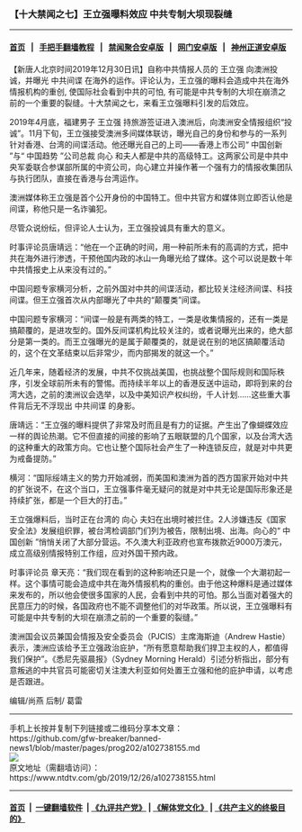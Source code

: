 ### 【十大禁闻之七】王立强曝料效应 中共专制大坝现裂缝
------------------------

#### [首页](https://github.com/gfw-breaker/banned-news1/blob/master/README.md) &nbsp;&nbsp;|&nbsp;&nbsp; [手把手翻墙教程](https://github.com/gfw-breaker/guides/wiki) &nbsp;&nbsp;|&nbsp;&nbsp; [禁闻聚合安卓版](https://github.com/gfw-breaker/bn-android) &nbsp;&nbsp;|&nbsp;&nbsp; [网门安卓版](https://github.com/oGate2/oGate) &nbsp;&nbsp;|&nbsp;&nbsp; [神州正道安卓版](https://github.com/SzzdOgate/update) 



<div><div class="post_content" itemprop="articleBody">
 <p>
  【新唐人北京时间2019年12月30日讯】自称中共情报人员的
  <ok href="https://www.ntdtv.com/gb/王立强.htm">
   王立强
  </ok>
  向澳洲投诚，并曝光
  <ok href="https://www.ntdtv.com/gb/中共间谍.htm">
   中共间谍
  </ok>
  在海外的运作。评论认为，王立强的曝料会造成中共在海外情报机构的重创, 使国际社会看到中共的可怕, 有可能是中共专制的大坝在崩溃之前的一个重要的裂缝。十大禁闻之七，来看王立强曝料引发的后效应。
 </p>
 <p>
  2019年4月底，福建男子
  <ok href="https://www.ntdtv.com/gb/王立强.htm">
   王立强
  </ok>
  持旅游签证进入澳洲后，向澳洲安全情报组织“投诚”。11月下旬，王立强接受澳洲多间媒体联访，曝光自己的身份和参与的一系列针对香港、台湾的间谍活动。他还曝光自己的上司——香港上市公司“
  <ok href="https://www.ntdtv.com/gb/中国创新.htm">
   中国创新
  </ok>
  ”与“
  <ok href="https://www.ntdtv.com/gb/中国趋势.htm">
   中国趋势
  </ok>
  ”公司总裁
  <ok href="https://www.ntdtv.com/gb/向心.htm">
   向心
  </ok>
  和夫人都是中共的高级特工。这两家公司是中共中央军委联合参谋部所属的中资公司，向心建立并操作著一个强有力的情报收集团队与执行团队，直接在香港与台湾运作。
 </p>
 <p>
  澳洲媒体称王立强是首个公开身份的中国特工。但中共官方和媒体则立即否认他是间谍，称他只是一名诈骗犯。
 </p>
 <p>
  尽管众说纷纭，但评论人士认为，王立强投诚具有重大的意义。
 </p>
 <p>
  时事评论员唐靖远：“他在一个正确的时间，用一种前所未有的高调的方式，把中共在海外进行渗透，干预他国内政的冰山一角曝光给了媒体。这个可以说是数十年中共情报史上从来没有过的。”
 </p>
 <p>
  中国问题专家横河分析，之前外国对中共的间谍活动，都比较关注经济间谍、科技间谍。但王立强首次从内部曝光了中共的“颠覆类”间谍。
 </p>
 <p>
  中国问题专家横河：“间谍一般是有两类的特工，一类是收集情报的，还有一类是搞颠覆的，是进攻型的。国外反间谍机构比较关注的，或者说曝光出来的，绝大部分是第一类的。而王立强曝光的是属于颠覆类的，就是说在别的地区搞颠覆活动的，这个在文革结束以后非常少，而内部揭发的就这一个。”
 </p>
 <p>
  近几年来，随着经济的发展，中共不仅挑战美国，也挑战整个国际规则和国际秩序，引发全球前所未有的警惕。而持续半年以上的香港反送中运动，即将到来的台湾大选，之前的澳洲议会选举，以及中美知识产权纠纷，千人计划……这些重大事件背后无不浮现出
  <ok href="https://www.ntdtv.com/gb/中共间谍.htm">
   中共间谍
  </ok>
  的身影。
 </p>
 <p>
  唐靖远：“王立强的曝料提供了非常及时而且是有力的证据。产生出了像蝴蝶效应一样的舆论热潮。它不但直接的间接的影响了五眼联盟的几个国家，以及台湾大选的这种重大的政策方向。它也让整个国际社会产生了一种连锁反应，就是对中共更为戒备提防。”
 </p>
 <p>
  横河：“国际绥靖主义的势力开始减弱，而美国和澳洲为首的西方国家开始对中共的扩张说不，在这个当口，王立强事件毫无疑问的就是对中共无论是国际形象还是持续扩张，都是一个巨大的打击。”
 </p>
 <p>
  王立强爆料后，当时正在台湾的
  <ok href="https://www.ntdtv.com/gb/向心.htm">
   向心
  </ok>
  夫妇在出境时被拦住。2人涉嫌违反《国家安全法》发展组织罪，被台湾检调部门们列为被告，限制出境、出海。向心的“
  <ok href="https://www.ntdtv.com/gb/中国创新.htm">
   中国创新
  </ok>
  ”悄悄关闭了大部分营运。不久澳大利亚政府也宣布拨款近9000万澳元，成立高级别情报特别工作组，应对外国干预内政。
 </p>
 <p>
  时事评论员 章天亮：“我们现在看到的这种影响还只是一个，就像一个大潮初起一样。这个事情可能会造成中共在海外情报机构的重创。由于他这种爆料是通过媒体来发布的，所以他会使很多国家的人民，会看到中共的可怕。那么当面对着强大的民意压力的时候，各国政府也不能不调整他们的对华政策。所以说，王立强曝料有可能是中共专制的大坝在崩溃之前的一个重要的裂缝。”
 </p>
 <p>
  澳洲国会议员兼国会情报及安全委员会（PJCIS）主席海斯迪（Andrew Hastie）表示，澳洲应该给予王立强政治庇护，“所有愿意帮助我们捍卫主权的人，都值得我们保护”。《悉尼先驱晨报》（Sydney Morning Herald）引述分析指出，部分有意叛逃的中共官员可能密切关注澳大利亚如何处置王立强和他的庇护申请，以考虑是否跟进。
 </p>
 <p>
  编辑/尚燕 后制/ 葛雷
 </p>
 <div class="single_ad">
 </div>
</div>
</div>
<hr/>
手机上长按并复制下列链接或二维码分享本文章：<br/>
https://github.com/gfw-breaker/banned-news1/blob/master/pages/prog202/a102738155.md <br/>
<a href='https://github.com/gfw-breaker/banned-news1/blob/master/pages/prog202/a102738155.md'><img src='https://github.com/gfw-breaker/banned-news1/blob/master/pages/prog202/a102738155.md.png'/></a> <br/>
原文地址（需翻墙访问）：https://www.ntdtv.com/gb/2019/12/26/a102738155.html


------------------------
#### [首页](https://github.com/gfw-breaker/banned-news1/blob/master/README.md) &nbsp;|&nbsp; [一键翻墙软件](https://github.com/gfw-breaker/nogfw/blob/master/README.md) &nbsp;| [《九评共产党》](https://github.com/gfw-breaker/9ping.md/blob/master/README.md#九评之一评共产党是什么) | [《解体党文化》](https://github.com/gfw-breaker/jtdwh.md/blob/master/README.md) | [《共产主义的终极目的》](https://github.com/gfw-breaker/gczydzjmd.md/blob/master/README.md)


<img src='http://gfw-breaker.win/banned-news/pages/prog202/a102738155.md' width='0px' height='0px'/>